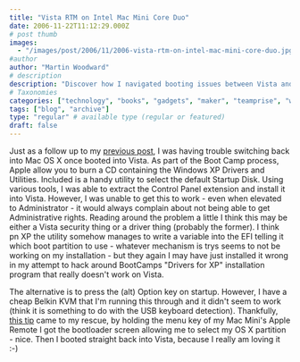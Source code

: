 ```yaml
---
title: "Vista RTM on Intel Mac Mini Core Duo"
date: 2006-11-22T11:12:29.000Z
# post thumb
images:
  - "/images/post/2006/11/2006-vista-rtm-on-intel-mac-mini-core-duo.jpg"
#author
author: "Martin Woodward"
# description
description: "Discover how I navigated booting issues between Vista and Mac OS X on my Intel Mac Mini, leading to a handy workaround."
# Taxonomies
categories: ["technology", "books", "gadgets", "maker", "teamprise", "web", "programming"]
tags: ["blog", "archive"]
type: "regular" # available type (regular or featured)
draft: false
---
```

[](http://www.woodwardweb.com/WindowsLiveWriter/VistaRTMonIntelMacMini_B4B1/startupdisk6.png) Just as a follow up to my [previous post](http://www.woodwardweb.com/teamprise/000304.html), I was having trouble switching back into Mac OS X once booted into Vista.  As part of the Boot Camp process, Apple allow you to burn a CD containing the Windows XP Drivers and Utilities.  Included is a handy utility to select the default Startup Disk.  Using various tools, I was able to extract the Control Panel extension and install it into Vista.  However, I was unable to get this to work - even when elevated to Administrator - it would always complain about not being able to get Administrative rights.  Reading around the problem a little I think this may be either a Vista security thing or a driver thing (probably the former).  I think pn XP the utility somehow manages to write a variable into the EFI telling it which boot partition to use - whatever mechanism is trys seems to not be working on my installation - but they again I may have just installed it wrong in my attempt to hack around BootCamps "Drivers for XP" installation program that really doesn't work on Vista. 

The alternative is to press the (alt) Option key on startup.  However, I have a cheap Belkin KVM that I'm running this through and it didn't seem to work (think it is something to do with the USB keyboard detection).  Thankfully, [this tip](http://www.macworld.com/weblogs/macosxhints/2006/05/bootremote/index.php) came to my rescue, by holding the menu key of my Mac Mini's Apple Remote I got the bootloader screen allowing me to select my OS X partition - nice.  Then I booted straight back into Vista, because I really am loving it :-)